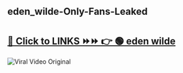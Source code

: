 
 ## eden_wilde-Only-Fans-Leaked

# <h2><a href="https://clipsfans.com/eden_wilde&ref=git">🔗 Click to LINKS ⏩⏩ 👉 🟢 eden wilde </a></h2>

<a href="https://clipsfans.com/eden_wilde&ref=git" rel="nofollow" data-target="animated-image.originalLink"><img src="https://i.ibb.co.com/xMMVF88/686577567.gif" alt="Viral Video Original" style="max-width: 100%; display: inline-block;" data-target="animated-image.originalImage"></a>
